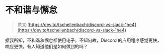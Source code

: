 # 不和谐与懈怠

> 原文:[https://dev.to/tschellenbach/discord-vs-slack-1he4](https://dev.to/tschellenbach/discord-vs-slack-1he4)

据我所知，不和谐和懈怠都使用电子。不知何故，Discord 的应用程序感觉更快，响应更快。有人知道他们是如何做到的吗？